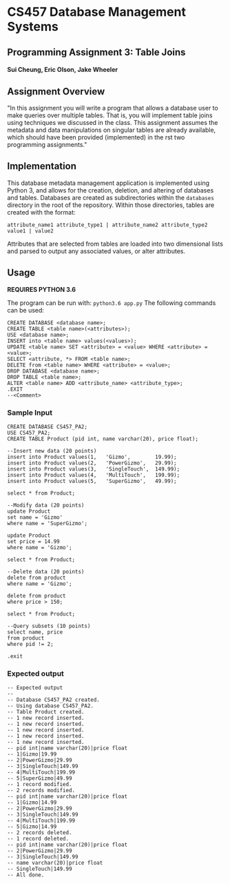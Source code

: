 # CS457 Database Management Systems
## Programming Assignment 3: Table Joins
#### Sui Cheung, Eric Olson, Jake Wheeler

## Assignment Overview
"In this assignment you will write a program that allows a database user to make queries over multiple tables. That is, you will implement table joins using techniques we discussed in the class. This assignment assumes the metadata and data manipulations on singular tables are already available, which should have been provided (implemented) in the  rst two programming assignments."

## Implementation
This database metadata management application is implemented using Python 3, and allows for the creation, deletion, and altering of databases and tables. Databases are created as subdirectories within the `databases` directory in the root of the repository. Within those directories, tables are created with the format:
```
attribute_name1 attribute_type1 | attribute_name2 attribute_type2
value1 | value2
```
Attributes that are selected from tables are loaded into two dimensional lists and parsed to output any associated values, or alter attributes.

## Usage
**REQUIRES PYTHON 3.6**

The program can be run with: `python3.6 app.py`
The following commands can be used:
```
CREATE DATABASE <database name>;
CREATE TABLE <table name>(<attributes>);
USE <database name>;
INSERT into <table name> values(<values>);
UPDATE <table name> SET <attribute> = <value> WHERE <attribute> = <value>;
SELECT <attribute, *> FROM <table name>;
DELETE from <table name> WHERE <attribute> = <value>;
DROP DATABASE <database name>;
DROP TABLE <table name>;
ALTER <table name> ADD <attribute_name> <attribute_type>;
.EXIT
--<Comment>
```

### Sample Input
```
CREATE DATABASE CS457_PA2;
USE CS457_PA2;
CREATE TABLE Product (pid int, name varchar(20), price float);

--Insert new data (20 points)
insert into Product values(1,	'Gizmo',      	19.99);
insert into Product values(2,	'PowerGizmo', 	29.99);
insert into Product values(3,	'SingleTouch', 	149.99);
insert into Product values(4,	'MultiTouch', 	199.99);
insert into Product values(5,	'SuperGizmo', 	49.99);

select * from Product;

--Modify data (20 points)
update Product
set name = 'Gizmo'
where name = 'SuperGizmo';

update Product
set price = 14.99
where name = 'Gizmo';

select * from Product;

--Delete data (20 points)
delete from product
where name = 'Gizmo';

delete from product
where price > 150;

select * from Product;

--Query subsets (10 points)
select name, price
from product
where pid != 2;

.exit
```

### Expected output
```
-- Expected output
--
-- Database CS457_PA2 created.
-- Using database CS457_PA2.
-- Table Product created.
-- 1 new record inserted.
-- 1 new record inserted.
-- 1 new record inserted.
-- 1 new record inserted.
-- 1 new record inserted.
-- pid int|name varchar(20)|price float
-- 1|Gizmo|19.99
-- 2|PowerGizmo|29.99
-- 3|SingleTouch|149.99
-- 4|MultiTouch|199.99
-- 5|SuperGizmo|49.99
-- 1 record modified.
-- 2 records modified.
-- pid int|name varchar(20)|price float
-- 1|Gizmo|14.99
-- 2|PowerGizmo|29.99
-- 3|SingleTouch|149.99
-- 4|MultiTouch|199.99
-- 5|Gizmo|14.99
-- 2 records deleted.
-- 1 record deleted.
-- pid int|name varchar(20)|price float
-- 2|PowerGizmo|29.99
-- 3|SingleTouch|149.99
-- name varchar(20)|price float
-- SingleTouch|149.99
-- All done.
```
